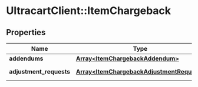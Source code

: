 # UltracartClient::ItemChargeback

## Properties
Name | Type | Description | Notes
------------ | ------------- | ------------- | -------------
**addendums** | [**Array&lt;ItemChargebackAddendum&gt;**](ItemChargebackAddendum.md) | Addendums | [optional] 
**adjustment_requests** | [**Array&lt;ItemChargebackAdjustmentRequest&gt;**](ItemChargebackAdjustmentRequest.md) | Adjustment requests | [optional] 


